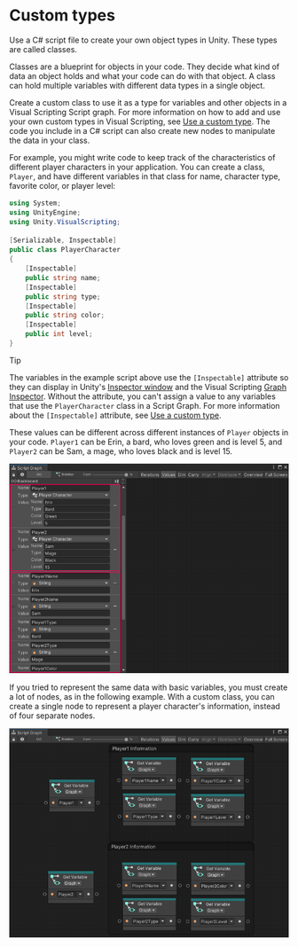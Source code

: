 # Custom types

Use a C# script file to create your own object types in Unity. These types are called classes. 

Classes are a blueprint for objects in your code. They decide what kind of data an object holds and what your code can do with that object. A class can hold multiple variables with different data types in a single object. 

Create a custom class to use it as a type for variables and other objects in a Visual Scripting Script graph. For more information on how to add and use your own custom types in Visual Scripting, see [Use a custom type](vs-using-custom-types.md). The code you include in a C# script can also create new nodes to manipulate the data in your class. 

For example, you might write code to keep track of the characteristics of different player characters in your application. You can create a class, `Player`, and have different variables in that class for name, character type, favorite color, or player level:

```csharp
using System;
using UnityEngine;
using Unity.VisualScripting;

[Serializable, Inspectable]
public class PlayerCharacter
{
    [Inspectable]
    public string name; 
    [Inspectable]
    public string type;
    [Inspectable]
    public string color;
    [Inspectable]
    public int level;
}

```
> [!TIP]
> The variables in the example script above use the `[Inspectable]` attribute so they can display in Unity's [Inspector window](https://docs.unity3d.com/Manual/UsingTheInspector.html) and the Visual Scripting [Graph Inspector](vs-interface-overview.md#the-graph-inspector). Without the attribute, you can't assign a value to any variables that use the `PlayerCharacter` class in a Script Graph. For more information about the `[Inspectable]` attribute, see [Use a custom type](vs-using-custom-types.md).

These values can be different across different instances of `Player` objects in your code. `Player1` can be Erin, a bard, who loves green and is level 5, and `Player2` can be Sam, a mage, who loves black and is level 15. 

![An image of the Graph window with the Blackboard open. The Blackboard displays two variables created with a custom class to represent two different characters.](images/vs-custom-class-example-players.png)

If you tried to represent the same data with basic variables, you must create a lot of nodes, as in the following example. With a custom class, you can create a single node to represent a player character's information, instead of four separate nodes. 

![An image of the Graph Editor. A Get Variable node set to get the value of Player1 is compared to a group of four nodes that represent the same information captured in the single variable node: Player1Name, Player1Color, Player1Type, and Player1Level. A second Get Variable node set to get the value of Player2 is compared to another group of four nodes. ](images/vs-custom-class-example.png)

